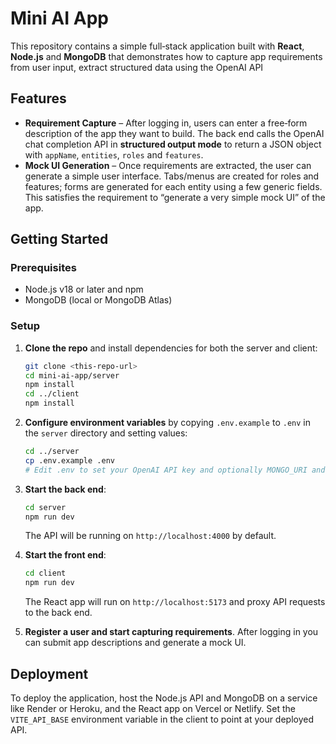 # Mini AI App

This repository contains a simple full‑stack application built with **React**, **Node.js** and **MongoDB** that demonstrates how to capture app requirements from user input, extract structured data using the OpenAI API 

## Features


* **Requirement Capture** – After logging in, users can enter a free‑form description of the app they want to build. The back end calls the OpenAI chat completion API in **structured output mode** to return a JSON object with `appName`, `entities`, `roles` and `features`.
* **Mock UI Generation** – Once requirements are extracted, the user can generate a simple user interface. Tabs/menus are created for roles and features; forms are generated for each entity using a few generic fields. This satisfies the requirement to “generate a very simple mock UI” of the app.


## Getting Started

### Prerequisites

* Node.js v18 or later and npm
* MongoDB (local or MongoDB Atlas)

### Setup

1. **Clone the repo** and install dependencies for both the server and client:

   ```bash
   git clone <this-repo-url>
   cd mini-ai-app/server
   npm install
   cd ../client
   npm install
   ```

2. **Configure environment variables** by copying `.env.example` to `.env` in the `server` directory and setting values:

   ```bash
   cd ../server
   cp .env.example .env
   # Edit .env to set your OpenAI API key and optionally MONGO_URI and PORT
   ```

3. **Start the back end**:

   ```bash
   cd server
   npm run dev
   ```

   The API will be running on `http://localhost:4000` by default.

4. **Start the front end**:

   ```bash
   cd client
   npm run dev
   ```

   The React app will run on `http://localhost:5173` and proxy API requests to the back end.

5. **Register a user and start capturing requirements**. After logging in you can submit app descriptions and generate a mock UI.

## Deployment

To deploy the application, host the Node.js API and MongoDB on a service like Render or Heroku, and the React app on Vercel or Netlify. Set the `VITE_API_BASE` environment variable in the client to point at your deployed API.

